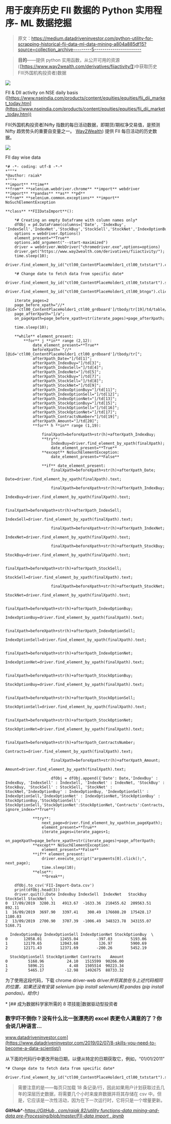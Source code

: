 # 用于废弃历史 FII 数据的 Python 实用程序- ML 数据挖掘

> 原文：<https://medium.datadriveninvestor.com/python-utility-for-scrapping-historical-fii-data-ml-data-mining-a804a885df15?source=collection_archive---------5----------------------->

> **目的**——提供 python 实用函数，从公开可用的资源(【https://www.way2wealth.com/derivatives/fiiactivity/】)中获取历史 FII(外国机构投资者)数据

![](img/10c9cd71c34c978de8fbf9b494890187.png)

FII & DII activity on NSE daily basis ([https://www.nseindia.com/products/content/equities/equities/fii_dii_market_today.htm](https://www.nseindia.com/products/content/equities/equities/fii_dii_market_today.htm))

FII(外国机构投资者)Nifty 指数的每日活动数据，即期货/期权净交易值，是预测 Nifty 趋势势头的重要自变量之一。 [Way2Wealth](https://www.way2wealth.com/derivatives/fiiactivity/)) 提供 FII 每日活动的历史数据。

![](img/edbe1a79f0963d046272509bcfaf2906.png)

FII day wise data

```
*# -*- coding: utf-8 -*-*
*"""*
*@author: raiak*
*"""*
**import** **time**
**from** **selenium.webdriver.chrome** **import** webdriver
**import** **pandas** **as** **pd**
**from** **selenium.common.exceptions** **import** NoSuchElementException

**class** **FIIDataImport**():

    *# Creating an empty Dataframe with column names only*
    dfObj = pd.DataFrame(columns=['Date', 'IndexBuy', 'IndexSell','IndexNet','StockBuy','StockSell','StockNet','IndexOptionBuy','IndexOptionSell','IndexOptionNet','StockOptionBuy','StockOptionSell','StockOptionNet','Contracts','Amount'])
    options = webdriver.Options()
    element_present=**True**
    options.add_argument("--start-maximized")
    driver = webdriver.WebDriver("chromedriver.exe",options=options)
    driver.get("https://www.way2wealth.com/derivatives/fiiactivity/");
    time.sleep(10);
    driver.find_element_by_id("ctl00_ContentPlaceHolder1_ctl00_txtstart").clear();

    *# Change date to fetch data from specific date*
    driver.find_element_by_id("ctl00_ContentPlaceHolder1_ctl00_txtstart").send_keys("01/08/2019"); 
    driver.find_element_by_id("ctl00_ContentPlaceHolder1_ctl00_btngo").click();

    iterate_pages=2
    page_before_xpath="//*[@id='ctl00_ContentPlaceHolder1_ctl00_grdboard']/tbody/tr[19]/td/table/tbody/tr/td[";
    page_afterXpath="]/a";
    on_pageXpath=page_before_xpath+str(iterate_pages)+page_afterXpath;

    time.sleep(10);

    **while** element_present:
        **for** j **in** range (2,12):
            date_element_present=**True**
            beforeXpath= "//*[@id='ctl00_ContentPlaceHolder1_ctl00_grdboard']/tbody/tr[";
            afterXpath_Date="]/td[1]";
            afterXpath_IndexBuy="]/td[3]";
            afterXpath_IndexSell="]/td[4]";
            afterXpath_IndexNet="]/td[5]";
            afterXpath_StockBuy="]/td[7]";
            afterXpath_StockSell="]/td[8]";
            afterXpath_StockNet="]/td[9]";
            afterXpath_IndexOptionBuy="]/td[11]";
            afterXpath_IndexOptionSell="]/td[12]";
            afterXpath_IndexOptionNet="]/td[13]";
            afterXpath_StockOptionBuy="]/td[15]";
            afterXpath_StockOptionSell="]/td[16]";
            afterXpath_StockOptionNet="]/td[17]";
            afterXpath_ContractsNumber="]/td[19]";
            afterXpath_Amount="]/td[20]";
            **for** h **in** range (1,19):

                finalXpath=beforeXpath+str(h)+afterXpath_IndexBuy;
                **try**:
                    IndexBuy=driver.find_element_by_xpath(finalXpath);
                    date_element_present=**True**
                **except** NoSuchElementException:
                    date_element_present=**False**

                **if** date_element_present:
                    finalXpath=beforeXpath+str(h)+afterXpath_Date;                    
                    Date=driver.find_element_by_xpath(finalXpath).text;

                    finalXpath=beforeXpath+str(h)+afterXpath_IndexBuy;
                    IndexBuy=driver.find_element_by_xpath(finalXpath).text;

                    finalXpath=beforeXpath+str(h)+afterXpath_IndexSell;
                    IndexSell=driver.find_element_by_xpath(finalXpath).text;

                    finalXpath=beforeXpath+str(h)+afterXpath_IndexNet;
                    IndexNet=driver.find_element_by_xpath(finalXpath).text;

                    finalXpath=beforeXpath+str(h)+afterXpath_StockBuy;
                    StockBuy=driver.find_element_by_xpath(finalXpath).text;

                    finalXpath=beforeXpath+str(h)+afterXpath_StockSell;
                    StockSell=driver.find_element_by_xpath(finalXpath).text;

                    finalXpath=beforeXpath+str(h)+afterXpath_StockNet;
                    StockNet=driver.find_element_by_xpath(finalXpath).text;

                    finalXpath=beforeXpath+str(h)+afterXpath_IndexOptionBuy;
                    IndexOptionBuy=driver.find_element_by_xpath(finalXpath).text;

                    finalXpath=beforeXpath+str(h)+afterXpath_IndexOptionSell;
                    IndexOptionSell=driver.find_element_by_xpath(finalXpath).text;

                    finalXpath=beforeXpath+str(h)+afterXpath_IndexOptionNet;
                    IndexOptionNet=driver.find_element_by_xpath(finalXpath).text;

                    finalXpath=beforeXpath+str(h)+afterXpath_StockOptionBuy;
                    StockOptionBuy=driver.find_element_by_xpath(finalXpath).text;

                    finalXpath=beforeXpath+str(h)+afterXpath_StockOptionSell;
                    StockOptionSell=driver.find_element_by_xpath(finalXpath).text;

                    finalXpath=beforeXpath+str(h)+afterXpath_StockOptionNet;
                    StockOptionNet=driver.find_element_by_xpath(finalXpath).text;

                    finalXpath=beforeXpath+str(h)+afterXpath_ContractsNumber;
                    Contracts=driver.find_element_by_xpath(finalXpath).text;

                    finalXpath=beforeXpath+str(h)+afterXpath_Amount;
                    Amount=driver.find_element_by_xpath(finalXpath).text;

                    dfObj = dfObj.append({'Date': Date,'IndexBuy' : IndexBuy, 'IndexSell' : IndexSell, 'IndexNet' : IndexNet, 'StockBuy' : StockBuy, 'StockSell' : StockSell, 'StockNet' : StockNet,'IndexOptionBuy' : IndexOptionBuy, 'IndexOptionSell' : IndexOptionSell,'IndexOptionNet' : IndexOptionNet,'StockOptionBuy' : StockOptionBuy,'StockOptionSell': StockOptionSell,'StockOptionNet':StockOptionNet,'Contracts':Contracts,'Amount':Amount}, ignore_index=**True**)

            **try**:
                next_page=driver.find_element_by_xpath(on_pageXpath);
                element_present=**True**
                iterate_pages=iterate_pages+1;
                on_pageXpath=page_before_xpath+str(iterate_pages)+page_afterXpath;
            **except** NoSuchElementException:
                element_present=**False**
            **if** element_present:
                driver.execute_script("arguments[0].click();", next_page);
                time.sleep(10);
            **else**:
                **break**;

    dfObj.to_csv('FII-Import-Data.csv')
    print(dfObj.head(3))
    driver.quit();Date IndexBuy IndexSell  IndexNet   StockBuy  StockSell StockNet  \
0  17/09/2019  3280.31   4913.67  -1633.36  210455.62  209563.51   892.11   
1  16/09/2019  3697.90   3397.41    300.49  176608.20  175428.17  1180.03   
2  13/09/2019  2700.90   3707.39  -1006.49  348323.78  343155.07  5168.71   

  IndexOptionBuy IndexOptionSell IndexOptionNet StockOptionBuy  \
0       12058.01        12455.04        -397.03        5193.06   
1       12170.65        12043.68         126.97        5900.69   
2       12171.43        12371.69        -200.26        5452.19   

  StockOptionSell StockOptionNet Contracts    Amount  
0         5168.96          24.10   1515599  90266.00  
1         5896.21           4.48   1505514  90223.34  
2         5465.17         -12.98   1492675  88733.32
```

为了使用这段代码，下载 chrome driver-web driver*并将其放在与上述代码相同的位置，如果还没有安装 selenium (pip install selenium)和 pandas (pip install pandas)。给你:)*

*[](https://www.datadriveninvestor.com/2019/02/07/8-skills-you-need-to-become-a-data-scientist/) [## 成为数据科学家所需的 8 项技能|数据驱动型投资者

### 数字吓不倒你？没有什么比一张漂亮的 excel 表更令人满意的了？你会说几种语言…

www.datadriveninvestor.com](https://www.datadriveninvestor.com/2019/02/07/8-skills-you-need-to-become-a-data-scientist/) 

从下面的代码行中更改开始日期，以便从特定的日期获取它，例如，“01/01/2011”

```
*# Change date to fetch data from specific date*
    driver.find_element_by_id("ctl00_ContentPlaceHolder1_ctl00_txtstart").send_keys("01/08/2019");
```

> 需要注意的是——每页只加载 18 条记录/行，因此如果用户计划获取过去几年的深层历史数据，将需要几个小时来废弃数据并将其存储在 csv 中。但是，它应该是一次性活动，因为在下一次运行时，它将只是一个增量更新。

***GitHub****-*[*https://GitHub . com/raiak 82/utility functions-data mining-and-data pre-Processing/blob/master/FII-data import . ipynb*](https://github.com/raiak82/UtilityFunctions-DataMining-and-DataPre-Processing/blob/master/FII-DataImport.ipynb)*